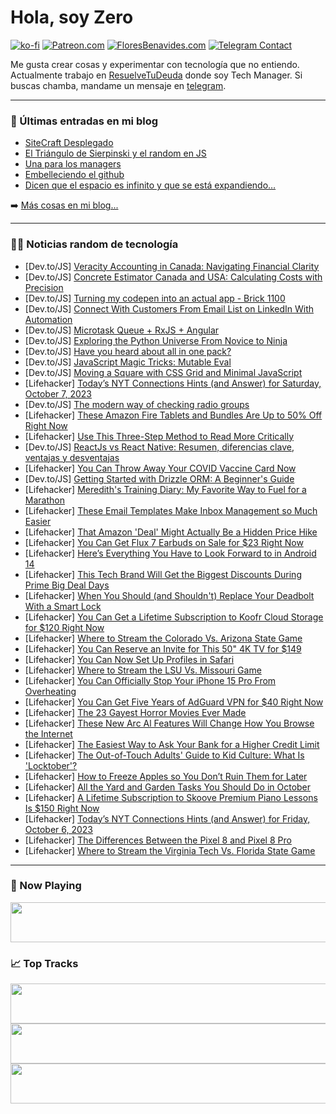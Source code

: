 # Hola, soy Zero

[![ko-fi](https://ko-fi.com/img/githubbutton_sm.svg)](https://ko-fi.com/J3J4N0LUK)
[![Patreon.com](https://img.shields.io/endpoint.svg?url=https%3A%2F%2Fshieldsio-patreon.vercel.app%2Fapi%3Fusername%3Dzerodragon%26type%3Dpatrons&style=for-the-badge)](https://patreon.com/zerodragon)
[![FloresBenavides.com](https://img.shields.io/website?down_message=oops&label=MiBlog&style=for-the-badge&up_message=online&url=https%3A%2F%2Ffloresbenavides.com)](https://floresbenavides.com)
[![Telegram Contact](https://img.shields.io/badge/escr%C3%ADbeme-ZeroDragon-%2326A5E4?style=for-the-badge&logo=telegram)](https://t.me/zerodragon)

Me gusta crear cosas y experimentar con tecnología que no entiendo.
Actualmente trabajo en [ResuelveTuDeuda](http://github.com/resuelve) donde soy Tech Manager.
Si buscas chamba, mandame un mensaje en [telegram](https://t.me/zerodragon).

---

### 📕 Últimas entradas en mi blog
<!-- BLOG-POST-LIST:START -->
- [SiteCraft Desplegado](https://floresbenavides.com/sitecraft-desplegado/)
- [El Triángulo de Sierpinski y el random en JS](https://floresbenavides.com/el-triangulo-de-sierpinski-y-el-random-en-js/)
- [Una para los managers](https://floresbenavides.com/una-para-los-managers/)
- [Embelleciendo el github](https://floresbenavides.com/embelleciendo-el-github/)
- [Dicen que el espacio es infinito y que se está expandiendo…](https://floresbenavides.com/dicen-que-el-espacio-es-infinito-y-que-se-esta-expandiendo/)
<!-- BLOG-POST-LIST:END -->

➡️ [Más cosas en mi blog...](https://floresbenavides.com)

---

### 👨‍💻 Noticias random de tecnología
<!-- TECH-POSTS:START -->
- [Dev.to/JS] [Veracity Accounting in Canada: Navigating Financial Clarity](https://dev.to/seorank/veracity-accounting-in-canada-navigating-financial-clarity-4ojg)
- [Dev.to/JS] [Concrete Estimator Canada and USA: Calculating Costs with Precision](https://dev.to/seorank/concrete-estimator-canada-and-usa-calculating-costs-with-precision-10e)
- [Dev.to/JS] [Turning my codepen into an actual app - Brick 1100](https://dev.to/khangnd/turning-my-codepen-into-an-actual-app-brick-1100-on3)
- [Dev.to/JS] [Connect With Customers From Email List on LinkedIn With Automation](https://dev.to/rodionchachura/connect-with-customers-from-email-list-on-linkedin-with-automation-44a9)
- [Dev.to/JS] [Microtask Queue + RxJS + Angular](https://dev.to/this-is-angular/microtask-queue-rxjs-angular-38ah)
- [Dev.to/JS] [Exploring the Python Universe From Novice to Ninja](https://dev.to/saurabhdevops/exploring-the-python-universe-from-novice-to-ninja-3pln)
- [Dev.to/JS] [Have you heard about all in one pack?](https://dev.to/da7483/have-you-heard-about-all-in-one-pack-3b2o)
- [Dev.to/JS] [JavaScript Magic Tricks: Mutable Eval](https://dev.to/__28f08df2bb06aae67f97/javascript-magic-tricks-mutable-eval-2496)
- [Dev.to/JS] [Moving a Square with CSS Grid and Minimal JavaScript](https://dev.to/jcvb/moving-a-square-with-css-grid-and-minimal-javascript-2lal)
- [Lifehacker] [Today’s NYT Connections Hints &lpar;and Answer&rpar; for Saturday, October 7, 2023](https://lifehacker.com/nyt-connections-answer-today-october-7-2023-1850904847)
- [Dev.to/JS] [The modern way of checking radio groups](https://dev.to/latz/the-modern-way-of-checking-radio-groups-9j9)
- [Lifehacker] [These Amazon Fire Tablets and Bundles Are Up to 50% Off Right Now](https://lifehacker.com/these-amazon-fire-tablets-and-bundles-are-up-to-50-off-1850908376)
- [Lifehacker] [Use This Three-Step Method to Read More Critically](https://lifehacker.com/use-this-three-step-method-to-read-more-critically-1850907822)
- [Dev.to/JS] [ReactJs vs React Native: Resumen, diferencias clave, ventajas y desventajas](https://dev.to/ccaracach/reactjs-vs-react-native-resumen-diferencias-clave-ventajas-y-desventajas-1jmh)
- [Lifehacker] [You Can Throw Away Your COVID Vaccine Card Now](https://lifehacker.com/you-can-throw-away-your-covid-vaccine-card-now-1850907656)
- [Dev.to/JS] [Getting Started with Drizzle ORM: A Beginner&#39;s Guide](https://dev.to/franciscomendes10866/getting-started-with-drizzle-orm-a-beginners-tutorial-4782)
- [Lifehacker] [Meredith&#39;s Training Diary: My Favorite Way to Fuel for a Marathon](https://lifehacker.com/what-to-eat-before-and-during-a-marathon-1850907648)
- [Lifehacker] [These Email Templates Make Inbox Management so Much Easier](https://lifehacker.com/these-email-templates-make-inbox-management-so-much-eas-1850907511)
- [Lifehacker] [That Amazon &#39;Deal&#39; Might Actually Be a Hidden Price Hike](https://lifehacker.com/that-amazon-deal-might-actually-be-a-hidden-price-hike-1849649849)
- [Lifehacker] [You Can Get Flux 7 Earbuds on Sale for $23 Right Now](https://lifehacker.com/you-can-get-flux-7-earbuds-on-sale-for-23-right-now-1850899669)
- [Lifehacker] [Here’s Everything You Have to Look Forward to in Android 14](https://lifehacker.com/android-14-best-new-features-1850907386)
- [Lifehacker] [This Tech Brand Will Get the Biggest Discounts During Prime Big Deal Days](https://lifehacker.com/prime-day-is-best-for-exactly-one-type-of-tech-1849164435)
- [Lifehacker] [When You Should &lpar;and Shouldn&#39;t&rpar; Replace Your Deadbolt With a Smart Lock](https://lifehacker.com/smart-lock-vs-traditional-deadbolt-1850907262)
- [Lifehacker] [You Can Get a Lifetime Subscription to Koofr Cloud Storage for $120 Right Now](https://lifehacker.com/you-can-get-a-lifetime-subscription-to-koofr-cloud-stor-1850892687)
- [Lifehacker] [Where to Stream the Colorado Vs. Arizona State Game](https://lifehacker.com/where-to-stream-the-colorado-vs-arizona-state-game-1850907119)
- [Lifehacker] [You Can Reserve an Invite for This 50&quot; 4K TV for $149](https://lifehacker.com/you-can-reserve-an-invite-for-this-50-4k-tv-for-149-1850904808)
- [Lifehacker] [You Can Now Set Up Profiles in Safari](https://lifehacker.com/how-to-use-profiles-in-safari-1850906118)
- [Lifehacker] [Where to Stream the LSU Vs. Missouri Game](https://lifehacker.com/where-to-watch-the-lsu-vs-missouri-game-1850905184)
- [Lifehacker] [You Can Officially Stop Your iPhone 15 Pro From Overheating](https://lifehacker.com/iphone-15-pro-overheating-1850891798)
- [Lifehacker] [You Can Get Five Years of AdGuard VPN for $40 Right Now](https://lifehacker.com/you-can-get-five-years-of-adguard-vpn-for-40-right-now-1850891907)
- [Lifehacker] [The 23 Gayest Horror Movies Ever Made](https://lifehacker.com/the-23-gayest-horror-movies-ever-made-1850902784)
- [Lifehacker] [These New Arc Al Features Will Change How You Browse the Internet](https://lifehacker.com/these-new-arc-al-features-will-change-how-you-browse-th-1850905895)
- [Lifehacker] [The Easiest Way to Ask Your Bank for a Higher Credit Limit](https://lifehacker.com/the-easiest-way-to-ask-your-bank-for-a-higher-credit-li-1850903120)
- [Lifehacker] [The Out-of-Touch Adults&#39; Guide to Kid Culture: What Is &#39;Locktober&#39;?](https://lifehacker.com/the-out-of-touch-adults-guide-to-kid-culture-what-is-l-1850905693)
- [Lifehacker] [How to Freeze Apples so You Don’t Ruin Them for Later](https://lifehacker.com/how-to-freeze-apples-so-you-don-t-ruin-them-for-later-1850904637)
- [Lifehacker] [All the Yard and Garden Tasks You Should Do in October](https://lifehacker.com/all-the-yard-and-garden-tasks-you-should-do-in-october-1850901896)
- [Lifehacker] [A Lifetime Subscription to Skoove Premium Piano Lessons Is $150 Right Now](https://lifehacker.com/a-lifetime-subscription-to-skoove-premium-piano-lessons-1850892168)
- [Lifehacker] [Today’s NYT Connections Hints &lpar;and Answer&rpar; for Friday, October 6, 2023](https://lifehacker.com/nyt-connections-answer-today-october-6-2023-1850902590)
- [Lifehacker] [The Differences Between the Pixel 8 and Pixel 8 Pro](https://lifehacker.com/differences-between-the-pixel-8-and-pixel-8-pro-1850904755)
- [Lifehacker] [Where to Stream the Virginia Tech Vs. Florida State Game](https://lifehacker.com/where-to-stream-the-virginia-tech-vs-florida-state-gam-1850904662)<!-- TECH-POSTS:END -->

---

### 🎵 Now Playing
<a href="https://spotify-now-playing-dun.vercel.app/now-playing?open"><img src="https://spotify-now-playing-dun.vercel.app/now-playing" width="540" height="64"></a>

### 📈 Top Tracks
<a href="https://spotify-now-playing-dun.vercel.app/top-tracks?i=1&open"><img src="https://spotify-now-playing-dun.vercel.app/top-tracks?i=1" width="540" height="64"></a>
<a href="https://spotify-now-playing-dun.vercel.app/top-tracks?i=2&open"><img src="https://spotify-now-playing-dun.vercel.app/top-tracks?i=2" width="540" height="64"></a>
<a href="https://spotify-now-playing-dun.vercel.app/top-tracks?i=3&open"><img src="https://spotify-now-playing-dun.vercel.app/top-tracks?i=3" width="540" height="64"></a>
